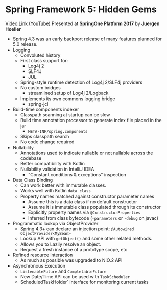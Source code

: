 # Spring Framework 5: Hidden Gems

[Video Link (YouTube)](https://www.youtube.com/watch?v=Oytwjf7Al8c)
Presented at **SpringOne Platform 2017** by **Juergen Hoeller**

  * Spring 4.3 was an early backport release of many features planned for 5.0 release.
  * Logging
    * Convoluted history
    * First class support for:
      * Log4j 2
      * SLF4J
      * JUL
    * Spring-style runtime detection of Log4j 2/SLF4j providers
    * No custom bridges
      * streamlined setup of Log4j 2/Logback
    * Implements its own commons logging bridge
      * spring-jcl
  * Build-time components indexer
    * Classpath scanning at startup can be slow
    * Build time annotation processor to generate index file placed in the jar
      * `META-INF/spring.components`
    * Skips classpath search
    * No code change required
  * Nullability
    * Annotations used to indicate nullable or not nullable across the codebase
    * Better compatibility with Kotlin
    * Nullability validation in IntelliJ IDEA
      * "Constant conditions & exceptions" inspection
  * Data Class Binding
    * Can work better with immutable classes.
    * Works well with Kotlin `data class`
    * Property names matched against constructor parameter names
      * Assume this is a data class if no default constructor
      * Assume it is immutable class populated through its constructor
      * Explicitly property names via `@ConstructorProperties`
      * Inferred from class bytecode (`-parameters` or `-debug` on javac)
  * Programmatic lookup via ObjectProvider
    * Spring 4.3+ can declare an injection point: `@Autowired ObjectProvider<MyBean>`
    * Lookup API with `getObject()` and some other related methods.
    * Allows you to Lazily resolve an object.
    * Request a fresh instance of a prototype scope, etc
  * Refined resource interaction
    * As much as possible was upgraded to NIO.2 API
  * Asynchronous Execution
    * `ListenableFuture` and `CompletableFuture`
    * New Date/Time API can be used with `TaskScheduler`
    * ScheduledTaskHolder` interface for monitoring current tasks
    